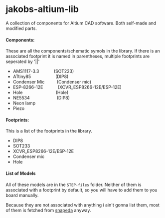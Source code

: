 # jakobs-altium-lib
A collection of components for Altium CAD software. Both self-made and modified parts.


#### Components:
These are all the components/schematic symols in the library. If there is an associated footprint it is named in parentheses, multiple footprints are seperated by '||'

[//]: # (Use '&nbsp;' instead of space when offsetting paranthesis)

- AMS1117-3.3 &nbsp;&nbsp;&nbsp;&nbsp;&nbsp;&nbsp;&nbsp;&nbsp;&nbsp;&nbsp; (SOT223)
- ATtiny85 &nbsp;&nbsp;&nbsp;&nbsp;&nbsp;&nbsp;&nbsp;&nbsp;&nbsp;&nbsp;&nbsp;&nbsp;&nbsp;&nbsp;&nbsp;&nbsp;&nbsp;&nbsp; (DIP8)
- Condenser Mic &nbsp;&nbsp;&nbsp;&nbsp;&nbsp;&nbsp;&nbsp;&nbsp; (Condenser mic)
- ESP-8266-12E &nbsp;&nbsp;&nbsp;&nbsp;&nbsp;&nbsp;&nbsp;&nbsp;&nbsp;&nbsp; (XCVR_ESP8266-12E/ESP-12E)
- Hole &nbsp;&nbsp;&nbsp;&nbsp;&nbsp;&nbsp;&nbsp;&nbsp;&nbsp;&nbsp;&nbsp;&nbsp;&nbsp;&nbsp;&nbsp;&nbsp;&nbsp;&nbsp;&nbsp;&nbsp;&nbsp;&nbsp;&nbsp;&nbsp;&nbsp; (Hole)
- NE5534 &nbsp;&nbsp;&nbsp;&nbsp;&nbsp;&nbsp;&nbsp;&nbsp;&nbsp;&nbsp;&nbsp;&nbsp;&nbsp;&nbsp;&nbsp;&nbsp;&nbsp;&nbsp;&nbsp;&nbsp; (DIP8)
- Neon lamp         
- Piezo

#### Footprints:
This is a list of the footprints in the library.

- DIP8
- SOT233
- XCVR_ESP8266-12E/ESP-12E
- Condenser mic
- Hole

#### List of Models
All of these models are in the `STEP-files` folder. Neither of them is associated with a footprint by default, so you will have to add them to you board manually.

Because they are not associated with anything i ain't gonna list them, most of them is fetched from [snapeda](https://www.snapeda.com) anyway.

